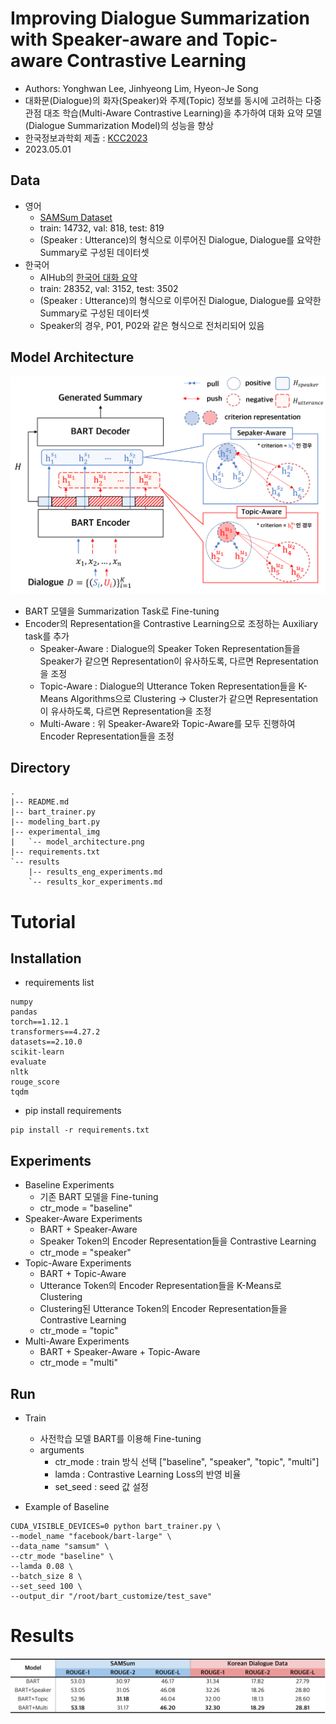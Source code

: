 # Improving Dialogue Summarization with Speaker-aware and Topic-aware Contrastive Learning
- Authors: Yonghwan Lee, Jinhyeong Lim, Hyeon-Je Song
- 대화문(Dialogue)의 화자(Speaker)와 주제(Topic) 정보를 동시에 고려하는 다중 관점 대조 학습(Multi-Aware Contrastive Learning)을 추가하여 대화 요약 모델(Dialogue Summarization Model)의 성능을 향상
- 한국정보과학회 제출 : [KCC2023](https://www.kiise.or.kr/conference/kcc/2023/)
- 2023.05.01

## Data
- 영어
    - [SAMSum Dataset](https://huggingface.co/datasets/samsum)
    - train: 14732, val: 818, test: 819
    - (Speaker : Utterance)의 형식으로 이루어진 Dialogue, Dialogue를 요약한 Summary로 구성된 데이터셋
- 한국어
    - AIHub의 [한국어 대화 요약](https://aihub.or.kr/aihubdata/data/view.do?currMenu=115&topMenu=100&aihubDataSe=realm&dataSetSn=117)
    - train: 28352, val: 3152, test: 3502
    - (Speaker : Utterance)의 형식으로 이루어진 Dialogue, Dialogue를 요약한 Summary로 구성된 데이터셋
    - Speaker의 경우, P01, P02와 같은 형식으로 전처리되어 있음

## Model Architecture
![architecture](experimental_img/model_architecture.png)
- BART 모델을 Summarization Task로 Fine-tuning
- Encoder의 Representation을 Contrastive Learning으로 조정하는 Auxiliary task를 추가
    - Speaker-Aware : Dialogue의 Speaker Token Representation들을 Speaker가 같으면 Representation이 유사하도록, 다르면 Representation을 조정
    - Topic-Aware : Dialogue의 Utterance Token Representation들을 K-Means Algorithms으로 Clustering ->  Cluster가 같으면 Representation이 유사하도록, 다르면 Representation을 조정
    - Multi-Aware : 위 Speaker-Aware와 Topic-Aware를 모두 진행하여 Encoder Representation들을 조정

## Directory
```
.
|-- README.md
|-- bart_trainer.py
|-- modeling_bart.py
|-- experimental_img
|   `-- model_architecture.png
|-- requirements.txt
`-- results
    |-- results_eng_experiments.md
    `-- results_kor_experiments.md
```

# Tutorial
## Installation
- requirements list
```
numpy
pandas
torch==1.12.1
transformers==4.27.2
datasets==2.10.0
scikit-learn
evaluate
nltk
rouge_score
tqdm
```

- pip install requirements
```
pip install -r requirements.txt
```

## Experiments
- Baseline Experiments
    - 기존 BART 모델을 Fine-tuning
    - ctr_mode = "baseline"
- Speaker-Aware Experiments
    - BART + Speaker-Aware
    - Speaker Token의 Encoder Representation들을 Contrastive Learning
    - ctr_mode = "speaker"
- Topic-Aware Experiments
    - BART + Topic-Aware
    - Utterance Token의 Encoder Representation들을 K-Means로 Clustering
    - Clustering된 Utterance Token의 Encoder Representation들을 Contrastive Learning
    - ctr_mode = "topic"
- Multi-Aware Experiments
    - BART + Speaker-Aware + Topic-Aware
    - ctr_mode = "multi"

## Run
- Train
    - 사전학습 모델 BART를 이용해 Fine-tuning
    - arguments
        - ctr_mode : train 방식 선택 ["baseline", "speaker", "topic", "multi"]
        - lamda : Contrastive Learning Loss의 반영 비율
        - set_seed : seed 값 설정

- Example of Baseline
```
CUDA_VISIBLE_DEVICES=0 python bart_trainer.py \
--model_name "facebook/bart-large" \
--data_name "samsum" \
--ctr_mode "baseline" \
--lamda 0.08 \
--batch_size 8 \
--set_seed 100 \
--output_dir "/root/bart_customize/test_save"
```

# Results
![result](experimental_img/result.png)